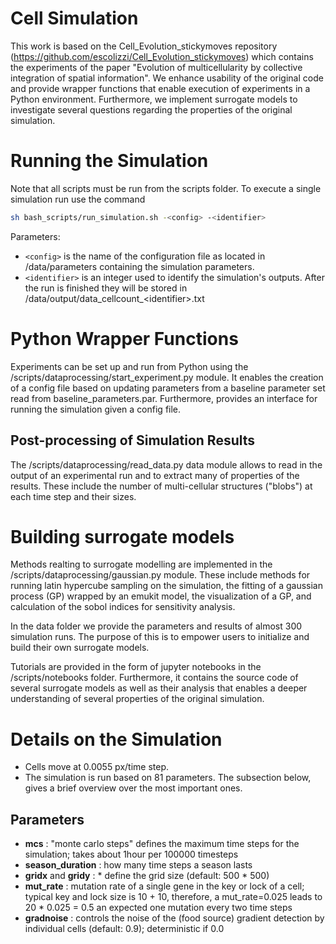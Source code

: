 # Cell Simulation
This work is based on the Cell_Evolution_stickymoves repository (https://github.com/escolizzi/Cell_Evolution_stickymoves) which contains the experiments of the paper "Evolution of multicellularity by collective integration of spatial information". We enhance usability of the original code and provide wrapper functions that enable execution of experiments in a Python environment. Furthermore, we implement surrogate models to investigate several questions regarding the properties of the original simulation.

# Running the Simulation

Note that all scripts must be run from the scripts folder. To execute a single simulation run use the command 
```bash 
sh bash_scripts/run_simulation.sh -<config> -<identifier>
```
Parameters:

* ```<config>``` is the name of the configuration file as located in /data/parameters containing the simulation parameters.
* ```<identifier>``` is an integer used to identify the simulation's outputs. After the run is finished they will be stored in /data/output/data_cellcount_\<identifier\>.txt

# Python Wrapper Functions
Experiments can be set up and run from Python using the /scripts/dataprocessing/start_experiment.py module. It enables the creation of a config file based on updating parameters from a baseline parameter set read from baseline_parameters.par. Furthermore, provides an interface for running the simulation given a config file. 

## Post-processing of Simulation Results
The /scripts/dataprocessing/read_data.py data module allows to read in the output of an experimental run and to extract many of properties of the results. These include the number of multi-cellular structures ("blobs") at each time step and their sizes. 

# Building surrogate models
Methods realting to surrogate modelling are implemented in the /scripts/dataprocessing/gaussian.py module. These include methods for running latin hypercube sampling on the simulation, the fitting of a gaussian process (GP) wrapped by an emukit model, the visualization of a GP, and calculation of the sobol indices for sensitivity analysis. 

In the data folder we provide the parameters and results of almost 300 simulation runs. The purpose of this is to empower users to initialize and build their own surrogate models.

Tutorials are provided in the form of jupyter notebooks in the /scripts/notebooks folder. Furthermore, it contains the source code of several surrogate models as well as their analysis that enables a deeper understanding of several properties of the original simulation.

# Details on the Simulation 
* Cells move at 0.0055 px/time step. 
* The simulation is run based on 81 parameters. The subsection below, gives a brief overview over the most important ones.

## Parameters

* **mcs** : "monte carlo steps" defines the maximum time steps for the simulation; takes about 1hour per 100000 timesteps  
* **season_duration** : how many time steps a season lasts
* **gridx** and **gridy** : * define the grid size (default: 500 * 500)
* **mut_rate** : mutation rate of a single gene in the key or lock of a cell; typical key and lock size is 10 + 10, therefore, a mut_rate=0.025 leads to 20 * 0.025 = 0.5 an expected one mutation every two time steps 
* **gradnoise** : controls the noise of the (food source) gradient detection by individual cells (default: 0.9); deterministic if 0.0
